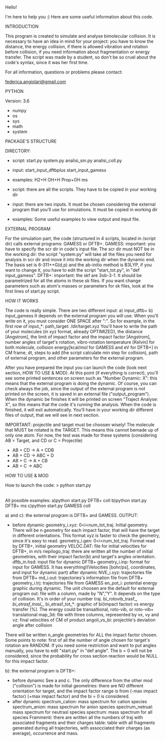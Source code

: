 Hello!

I'm here to help you :) Here are some useful information about this code.

INTRODUCTION

This program is created to simulate and analyse bimolecular collision. It is necessary to have an idea in mind for your project: you have to know the distance, the energy collision, if there is allowed vibration and rotation before collision, if you need information about fragmentation or energy transfer.
The script was made by a student, so don't be so cruel about the code's syntax, since it was her first time.

For all information, questions or problems please contact: 

federica.angiolari@gmail.com


PYTHON

Version: 3.6

- numpy
- os
- sys
- math
- system




PACKAGE'S STRUCTURE

DIRECTORY:

- script:
start.py
system.py
analisi_sm.py
analisi_coll.py
- input:
start_input_dftbplus
start_input_gamess
- examples:
  H2+H
  OH+H
  Prop+OH
  ms


- script: there are all the scripts. They have to be copied in your working dir
- input: there are two inputs. It must be chosen considering the external program that you'll use for simulations. It must be copied in working dir
- examples: Some useful examples to view output and input file.

EXTERNAL PROGRAM

For the simulation part, the code (structured in 4 scripts, located in /script dir) calls external programs: GAMESS or DFTB+. 
GAMESS: important: you have to specify the scr dir in code's input file. The scr dir must NOT be in the working dir: the script "system.py" will take all the files you need for analysis in scr dir and move it into the working dir when the dynamic end. The basis set is 6-311++G(d,p) and the ab-initio method is B3LYP, if you want to change it, you have to edit the script "start_tot.py", in "def input_gamess". 
DFTB+: important: the skf are 3ob-3-1. It should be parametrized for all the atoms in these sk files.
If you want change parameters such as atom's masses or parameters for sk files, look at the first lines of start.py script.



HOW IT WORKS

The code is really simple. There are two different input:
a) input_dftb+
b) input_gamess
It depends on the external program you will use. When you'll write on it, you must consider ONE SPACE after ":". So for example, in the first row of input_*:
path_target: /dir/target.xyz 
You'll have to write the path of your molecules (in xyz format, already OPTIMIZED), the distance [Angstrom], the limit of impact factor and the impact factor [Angstrom], number angles of target's rotation, vibro-rotation temperature [Kelvin] for both molecule, collision energy[kcal/mol for GAMESS and eV for DFTB+] in CM frame, dt, steps to add (the script calculate min step for collision), path of external program, and other parameters for the external program.

After you have prepared the input you can launch the code (look next section, HOW TO USE & MOD). At this point (if everything is correct), you'll see some printed sentences on screen such as "Number Dynamic: X": this means that the external program is doing the dynamic. Of course, you can check always the job, since the output of the external program is not printed on the screen, it is saved in an external file ("output_program"). When the dynamic be finishes it will be printed on screen "Traject Analyse: X", so this means that the code it's running the analysis. When the code is finished, it will exit automatically. You'll have in your working dir different files of output, that we will see in next section.

IMPORTANT: projectile and target must be choosen wisely! The molecule that MUST be rotated is the TARGET. This means this cannot bemade up of only one atom.
For now, the test was made for these systems (considering AB = Target, and CD or C = Projectile)
-	AB + CD -> A + CDB 
-	AB + CD -> ABC + D
-	AB + C  -> A + CB
-	AB + C  -> ABC


HOW TO USE & MOD

How to launch the code: > python start.py <program> <option>
  
 All possible examples:
a)python start.py DFTB+ coll
b)python start.py DFTB+ ms
c)python start.py GAMESS coll

a) and c): the external program is DFTB+ and GAMESS. 
OUTPUT:
- before dynamic
  geometry_i.xyz:  0<i<num_tot_traj. Initial geometry. There will be n geometry for each impact factor, that will have the target in different orientations. This format xyz is faster to check the geometry, since it's easy to read.
  geometry_i.gen:   0<i<num_tot_traj. Format read by DFTB+, initial geometry
  VELOC.DAT: file for initial velocities for DFTB+, in m/s
  riepilogo_traj:  there are written all the number of initial geometries, with their impact factor(b) and target's angles orientation.
  dftb_in.hsd: input file for dynamic DFTB+
  geometry_i.inp: format for input for GAMESS. It has everything!(Velocities [bohr/ps], coordinates, and input for dynamic part)
  after dynamic
  NVE_i.xyz: trajectories file from DFTB+
  md_i.out: trajectories's information file from DFTB+
  geometry_i.trj: trajectories file from GAMESS
  en_pot_i: potential energy graphic during dynamic. The unit choosen are the default for external program
  out: file with a column, made by "N","Y". It depends on the type of collision. It's in order of your number traj.
  bi_rotovib_trasf_*, bi_etrasf_trasl_*, bi_etrasf_tot_*: graphic of bi(impact factor) vs energy transfer (%). The energy could be transaltional, roto-vib, or roto-vib+ translational
  map_3d: file with three columns, represented by vx, vy and vz: final velocities of CM of product
  angoli_vs_bi: projectile's deviation angle after collision

There will be written n_angle geometries for ALL the impact factor chosen. Some points to note: first of all the number of angle chosen for target's rotation are RANDOM. If you need some restriction and want to put angles manually, you have to edit "start.py" in "def angle". The b = 0 will not be considered, since the probability for cross section reaction would be NULL for this impact factor.

b): the external program is DFTB+:
- before dynamic
See a and c.
The only difference from the other mod ("collision") is made for initial geometries: there are NO different orientation for target, and the impact factor range is from (-max impact factor) (+max impact factor) and the bi = 0 is considered. 
- after dynamic
  spectrum_cation: mass spectrum for cation species
  spectrum_anion: mass spectrum for anion species
  spectrum_netrual: mass spectrum for neutrasl species
  spectrum: mass spectrum for all species
  Frammenti: there are written all the numbers of traj with associated fragments and their charges
  table: table with all fragments generated during all trajectories, with assocciated their charges (as average), occurrence and mass.
